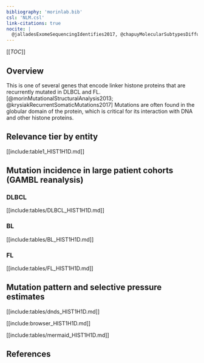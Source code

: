 ```yaml
---
bibliography: 'morinlab.bib'
csl: 'NLM.csl'
link-citations: true
nocite: |
  @jalladesExomeSequencingIdentifies2017, @chapuyMolecularSubtypesDiffuse2018, @morinMutationalStructuralAnalysis2013, @krysiakRecurrentSomaticMutations2017, 
---
```

[[_TOC_]]

## Overview
This is one of several genes that encode linker histone proteins that are recurrently mutated in DLBCL and FL.[@morinMutationalStructuralAnalysis2013; @krysiakRecurrentSomaticMutations2017]
Mutations are often found in the globular domain of the protein, which is critical for its interaction with DNA and other histone proteins. 


## Relevance tier by entity

[[include:table1_HIST1H1D.md]]

## Mutation incidence in large patient cohorts (GAMBL reanalysis)

### DLBCL
[[include:tables/DLBCL_HIST1H1D.md]]

### BL
[[include:tables/BL_HIST1H1D.md]]

### FL
[[include:tables/FL_HIST1H1D.md]]

## Mutation pattern and selective pressure estimates

[[include:tables/dnds_HIST1H1D.md]]




[[include:browser_HIST1H1D.md]]


[[include:tables/mermaid_HIST1H1D.md]]

## References

